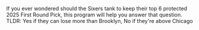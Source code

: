 If you ever wondered should the Sixers tank to keep their top 6 protected 2025 First Round Pick, this program will help you answer that question. TLDR: Yes if they can lose more than Brooklyn, No if they're above Chicago
